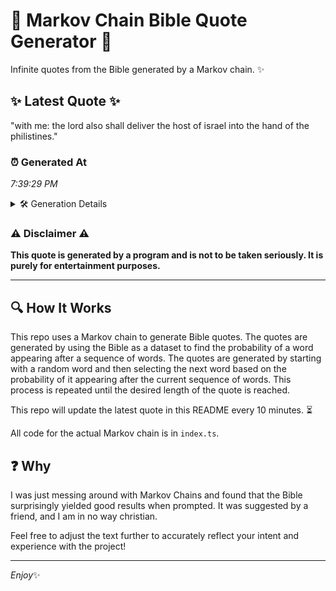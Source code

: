 # 📖 Markov Chain Bible Quote Generator 📖

Infinite quotes from the Bible generated by a Markov chain. ✨

## ✨ Latest Quote ✨
"with me: the lord also shall deliver the host of israel into the hand of the philistines."

### ⏰ Generated At
*7:39:29 PM*

<details>
    <summary>🛠️ Generation Details</summary>
    <p>
        <strong>🌱 Seed:</strong> with<br>
        <strong>🔄 Iterations:</strong> 16<br>
        <strong>📜 Context History:</strong><br>[ with ]: me:<br>[ with, me: ]: the<br>[ with, me:, the ]: lord<br>[ with, me:, the, lord ]: also<br>[ with, me:, the, lord, also ]: shall<br>[ with, me:, the, lord, also, shall ]: deliver<br>[ me:, the, lord, also, shall, deliver ]: the<br>[ the, lord, also, shall, deliver, the ]: host<br>[ lord, also, shall, deliver, the, host ]: of<br>[ also, shall, deliver, the, host, of ]: israel<br>[ shall, deliver, the, host, of, israel ]: into<br>[ deliver, the, host, of, israel, into ]: the<br>[ the, host, of, israel, into, the ]: hand<br>[ host, of, israel, into, the, hand ]: of<br>[ of, israel, into, the, hand, of ]: the<br>[ israel, into, the, hand, of, the ]: philistines.<br>
    </p>
</details>

### ⚠️ Disclaimer ⚠️
**This quote is generated by a program and is not to be taken seriously. It is purely for entertainment purposes.**

---

## 🔍 How It Works

This repo uses a Markov chain to generate Bible quotes. The quotes are generated by using the Bible as a dataset to find the probability of a word appearing after a sequence of words. The quotes are generated by starting with a random word and then selecting the next word based on the probability of it appearing after the current sequence of words. This process is repeated until the desired length of the quote is reached.

This repo will update the latest quote in this README every 10 minutes. ⏳

All code for the actual Markov chain is in `index.ts`.

## ❓ Why

I was just messing around with Markov Chains and found that the Bible surprisingly yielded good results when prompted. 
It was suggested by a friend, and I am in no way christian.

Feel free to adjust the text further to accurately reflect your intent and experience with the project!

---

*Enjoy*✨
